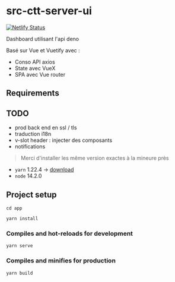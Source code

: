 # src-ctt-server-ui

[![Netlify Status](https://api.netlify.com/api/v1/badges/1538091e-2e70-4da2-b5d6-e81f6e8a1d1c/deploy-status)](https://app.netlify.com/sites/ctt-ui/deploys)

Dashboard utilisant l'api deno

Basé sur Vue et Vuetify avec :

- Conso API axios
- State avec VueX
- SPA avec Vue router

## Requirements

## TODO

- prod back end en ssl / tls
- traduction i18n
- v-slot header : injecter des composants
- notifications

> Merci d'installer les même version exactes à la mineure près

- `yarn` 1.22.4 &rarr; [download](https://classic.yarnpkg.com/fr/docs/install/)
- `node` 14.2.0

## Project setup

`cd app`

```
yarn install
```

### Compiles and hot-reloads for development

```
yarn serve
```

### Compiles and minifies for production

```
yarn build
```
